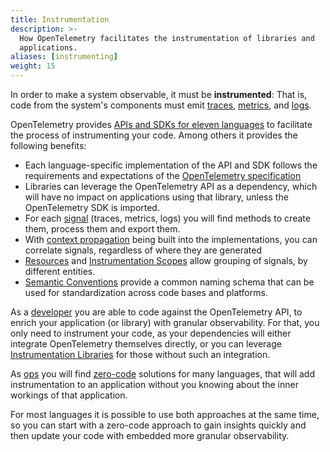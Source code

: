 ```yaml
---
title: Instrumentation
description: >-
  How OpenTelemetry facilitates the instrumentation of libraries and
  applications.
aliases: [instrumenting]
weight: 15
---
```


In order to make a system observable, it must be **instrumented**: That is, code
from the system's components must emit [traces](/docs/concepts/signals/traces/),
[metrics](/docs/concepts/signals/metrics/), and
[logs](/docs/concepts/signals/logs/).

OpenTelemetry provides [APIs and SDKs for eleven languages](/docs/languages) to
facilitate the process of instrumenting your code. Among others it provides the
following benefits:

- Each language-specific implementation of the API and SDK follows the
  requirements and expectations of the
  [OpenTelemetry specification](/docs/specs/otel/)
- Libraries can leverage the OpenTelemetry API as a dependency, which will have
  no impact on applications using that library, unless the OpenTelemetry SDK is
  imported.
- For each [signal](/docs/concepts/signals) (traces, metrics, logs) you will
  find methods to create them, process them and export them.
- With [context propagation](/docs/concepts/context-propagation) being built
  into the implementations, you can correlate signals, regardless of where they
  are generated
- [Resources](/docs/concepts/resources) and
  [Instrumentation Scopes](/docs/concepts/instrumentation-scope) allow grouping
  of signals, by different entities.
- [Semantic Conventions](/docs/concepts/semantic-conventions) provide a common
  naming schema that can be used for standardization across code bases and
  platforms.

As a [developer](/docs/getting-started/dev/) you are able to code against the
OpenTelemetry API, to enrich your application (or library) with granular
observability. For that, you only need to instrument your code, as your
dependencies will either integrate OpenTelemetry themselves directly, or you can
leverage
[Instrumentation Libraries](/docs/specs/otel/overview/#instrumentation-libraries)
for those without such an integration.

As [ops](/docs/getting-started/ops/) you will find
[zero-code](/docs/concepts/instrumentation/zero-code) solutions for many
languages, that will add instrumentation to an application without you knowing
about the inner workings of that application.

For most languages it is possible to use both approaches at the same time, so
you can start with a zero-code approach to gain insights quickly and then update
your code with embedded more granular observability.
